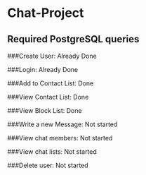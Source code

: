 # Chat-Project

## Required PostgreSQL queries

###Create User:
Already Done

###Login:
Already Done

###Add to Contact List:
Done

###View Contact List:
Done

###View Block List:
Done

###Write a new Message:
Not started

###View chat members:
Not started

###View chat lists:
Not started

###Delete user:
Not started

